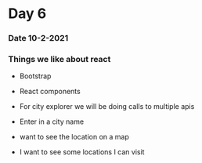 # Day 6

### Date 10-2-2021

### Things we like about react
- Bootstrap
- React components

- For city explorer we will be doing calls to multiple apis

- Enter in a city name
- want to see the location on a map
- I want to see some locations I can visit

